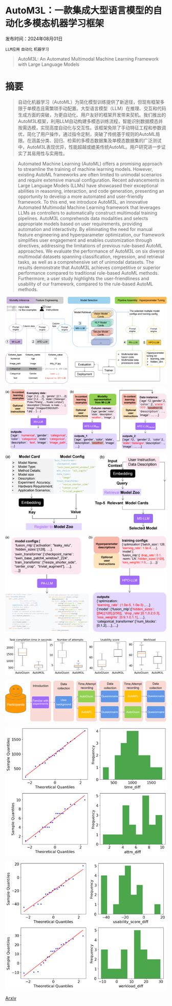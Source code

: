 # AutoM3L：一款集成大型语言模型的自动化多模态机器学习框架

发布时间：2024年08月01日

`LLM应用` `自动化` `机器学习`

> AutoM3L: An Automated Multimodal Machine Learning Framework with Large Language Models

# 摘要

> 自动化机器学习（AutoML）为简化模型训练提供了新途径，但现有框架多限于单模态且需繁琐手动配置。大型语言模型（LLM）在推理、交互和代码生成方面的突破，为更自动化、用户友好的框架开发带来契机。我们推出的AutoM3L框架，利用LLM自动构建多模态训练流程，智能识别数据模态并按需选模，实现高度自动化与交互性。该框架免除了手动特征工程和参数调优，简化了用户操作，通过指令定制，突破了传统基于规则的AutoML局限。在涵盖分类、回归、检索的多模态数据集及单模态数据集的广泛测试中，AutoM3L表现优异，性能超越或媲美传统AutoML。用户研究进一步证实了其易用性与实用性。

> Automated Machine Learning (AutoML) offers a promising approach to streamline the training of machine learning models. However, existing AutoML frameworks are often limited to unimodal scenarios and require extensive manual configuration. Recent advancements in Large Language Models (LLMs) have showcased their exceptional abilities in reasoning, interaction, and code generation, presenting an opportunity to develop a more automated and user-friendly framework. To this end, we introduce AutoM3L, an innovative Automated Multimodal Machine Learning framework that leverages LLMs as controllers to automatically construct multimodal training pipelines. AutoM3L comprehends data modalities and selects appropriate models based on user requirements, providing automation and interactivity. By eliminating the need for manual feature engineering and hyperparameter optimization, our framework simplifies user engagement and enables customization through directives, addressing the limitations of previous rule-based AutoML approaches. We evaluate the performance of AutoM3L on six diverse multimodal datasets spanning classification, regression, and retrieval tasks, as well as a comprehensive set of unimodal datasets. The results demonstrate that AutoM3L achieves competitive or superior performance compared to traditional rule-based AutoML methods. Furthermore, a user study highlights the user-friendliness and usability of our framework, compared to the rule-based AutoML methods.

![AutoM3L：一款集成大型语言模型的自动化多模态机器学习框架](../../../paper_images/2408.00665/x1.png)

![AutoM3L：一款集成大型语言模型的自动化多模态机器学习框架](../../../paper_images/2408.00665/x2.png)

![AutoM3L：一款集成大型语言模型的自动化多模态机器学习框架](../../../paper_images/2408.00665/x3.png)

![AutoM3L：一款集成大型语言模型的自动化多模态机器学习框架](../../../paper_images/2408.00665/x4.png)

![AutoM3L：一款集成大型语言模型的自动化多模态机器学习框架](../../../paper_images/2408.00665/boxplot3.png)

![AutoM3L：一款集成大型语言模型的自动化多模态机器学习框架](../../../paper_images/2408.00665/userstudy2.png)

![AutoM3L：一款集成大型语言模型的自动化多模态机器学习框架](../../../paper_images/2408.00665/norm_test.png)

![AutoM3L：一款集成大型语言模型的自动化多模态机器学习框架](../../../paper_images/2408.00665/norm_test2.png)

[Arxiv](https://arxiv.org/abs/2408.00665)